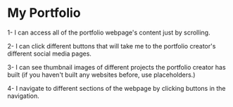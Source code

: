 # My Portfolio


1- I can access all of the portfolio webpage's content just by scrolling.

2- I can click different buttons that will take me to the portfolio creator's different social media pages.

3- I can see thumbnail images of different projects the portfolio creator has built (if you haven't built any websites before, use placeholders.)

4- I navigate to different sections of the webpage by clicking buttons in the navigation.

